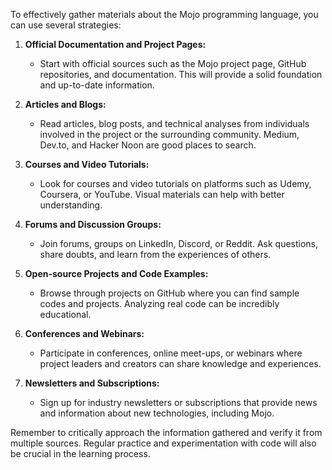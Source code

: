To effectively gather materials about the Mojo programming language, you can use several strategies:

1. **Official Documentation and Project Pages:**
    
    - Start with official sources such as the Mojo project page, GitHub repositories, and documentation. This will provide a solid foundation and up-to-date information.
2. **Articles and Blogs:**
    
    - Read articles, blog posts, and technical analyses from individuals involved in the project or the surrounding community. Medium, Dev.to, and Hacker Noon are good places to search.
3. **Courses and Video Tutorials:**
    
    - Look for courses and video tutorials on platforms such as Udemy, Coursera, or YouTube. Visual materials can help with better understanding.
4. **Forums and Discussion Groups:**
    
    - Join forums, groups on LinkedIn, Discord, or Reddit. Ask questions, share doubts, and learn from the experiences of others.
5. **Open-source Projects and Code Examples:**
    
    - Browse through projects on GitHub where you can find sample codes and projects. Analyzing real code can be incredibly educational.
6. **Conferences and Webinars:**
    
    - Participate in conferences, online meet-ups, or webinars where project leaders and creators can share knowledge and experiences.
7. **Newsletters and Subscriptions:**
    
    - Sign up for industry newsletters or subscriptions that provide news and information about new technologies, including Mojo.

Remember to critically approach the information gathered and verify it from multiple sources. Regular practice and experimentation with code will also be crucial in the learning process.
